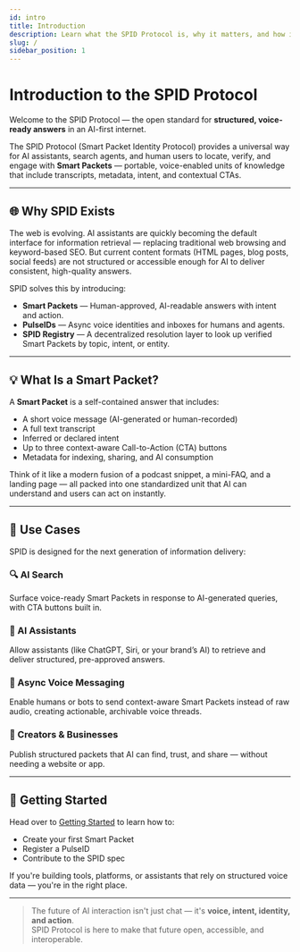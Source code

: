 ```yaml
---
id: intro
title: Introduction
description: Learn what the SPID Protocol is, why it matters, and how it powers the future of structured, voice-first communication.
slug: /
sidebar_position: 1
---
```



# Introduction to the SPID Protocol

Welcome to the SPID Protocol — the open standard for **structured, voice-ready answers** in an AI-first internet.

The SPID Protocol (Smart Packet Identity Protocol) provides a universal way for AI assistants, search agents, and human users to locate, verify, and engage with **Smart Packets** — portable, voice-enabled units of knowledge that include transcripts, metadata, intent, and contextual CTAs.

---

## 🌐 Why SPID Exists

The web is evolving. AI assistants are quickly becoming the default interface for information retrieval — replacing traditional web browsing and keyword-based SEO. But current content formats (HTML pages, blog posts, social feeds) are not structured or accessible enough for AI to deliver consistent, high-quality answers.

SPID solves this by introducing:

- **Smart Packets** — Human-approved, AI-readable answers with intent and action.
- **PulseIDs** — Async voice identities and inboxes for humans and agents.
- **SPID Registry** — A decentralized resolution layer to look up verified Smart Packets by topic, intent, or entity.

---

## 💡 What Is a Smart Packet?

A **Smart Packet** is a self-contained answer that includes:

- A short voice message (AI-generated or human-recorded)
- A full text transcript
- Inferred or declared intent
- Up to three context-aware Call-to-Action (CTA) buttons
- Metadata for indexing, sharing, and AI consumption

Think of it like a modern fusion of a podcast snippet, a mini-FAQ, and a landing page — all packed into one standardized unit that AI can understand and users can act on instantly.

---

## 🧭 Use Cases

SPID is designed for the next generation of information delivery:

### 🔍 AI Search
Surface voice-ready Smart Packets in response to AI-generated queries, with CTA buttons built in.

### 🤖 AI Assistants
Allow assistants (like ChatGPT, Siri, or your brand’s AI) to retrieve and deliver structured, pre-approved answers.

### 💬 Async Voice Messaging
Enable humans or bots to send context-aware Smart Packets instead of raw audio, creating actionable, archivable voice threads.

### 📣 Creators & Businesses
Publish structured packets that AI can find, trust, and share — without needing a website or app.

---

## 🚀 Getting Started

Head over to [Getting Started](./getting-started.md) to learn how to:

- Create your first Smart Packet
- Register a PulseID
- Contribute to the SPID spec

If you're building tools, platforms, or assistants that rely on structured voice data — you're in the right place.

---

> The future of AI interaction isn't just chat — it's **voice, intent, identity, and action**.  
> SPID Protocol is here to make that future open, accessible, and interoperable.

